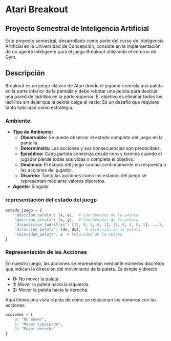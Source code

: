 # Atari Breakout

## Proyecto Semestral de Inteligencia Artificial

Este proyecto semestral, desarrollado como parte del curso de Inteligencia Artificial en la Universidad de Concepción, consiste en la implementación de un agente inteligente para el juego Breakout utilizando el entorno de Gym.

## Descripción

Breakout es un juego clásico de Atari donde el jugador controla una paleta en la parte inferior de la pantalla y debe rebotar una pelota para destruir una pared de ladrillos en la parte superior. El objetivo es eliminar todos los ladrillos sin dejar que la pelota caiga al vacío. Es un desafío que requiere tanto habilidad como estrategia.

### Ambiente

- **Tipo de Ambiente:**
  - **Observable:** Se puede observar el estado completo del juego en la pantalla.
  - **Determinista:** Las acciones y sus consecuencias son predecibles.
  - **Episódico:** Cada partida comienza desde cero y termina cuando el jugador pierde todas sus vidas o completa el objetivo.
  - **Dinámico:** El estado del juego cambia continuamente en respuesta a las acciones del jugador.
  - **Discreto:** Tanto las acciones como los estados del juego se representan mediante valores discretos.
- **Agente:** Singular
  
### representación del estado del juegp
```python
estado_juego = {
    "posicion_paleta": (x, y),  # Coordenadas de la paleta
    "posicion_pelota": (x, y),  # Coordenadas de la pelota
    "disposicion_ladrillos": [[1, 0, 1, 0, 1], [1, 0, 1, 0, 1], ...],  # Matriz que representa los ladrillos
    "direccion_pelota": (dx, dy),  # Dirección de la pelota
    "velocidad_pelota": v  # Velocidad de la pelota
}
```

### Representación de las Acciones

En nuestro juego, las acciones se representan mediante números discretos que indican la dirección del movimiento de la paleta. Es simple y directo:

- **0:** No mover la paleta.
- **1:** Mover la paleta hacia la izquierda.
- **2:** Mover la paleta hacia la derecha.

Aquí tienes una vista rápida de cómo se relacionan los números con las acciones:

```python
acciones = {
    0: "No mover",
    1: "Mover izquierda",
    2: "Mover derecha"
}
